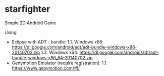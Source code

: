 # starfighter
Simple 2D Android Game

Using
* Eclipse with ADT - bundle:
1.1. Windows x86: https://dl.google.com/android/adt/adt-bundle-windows-x86-20140702.zip
1.2. Windows x64: https://dl.google.com/android/adt/adt-bundle-windows-x86_64-20140702.zip 
* Genymotion Emulator (require registration):
1.1. https://www.genymotion.com/#!/ 